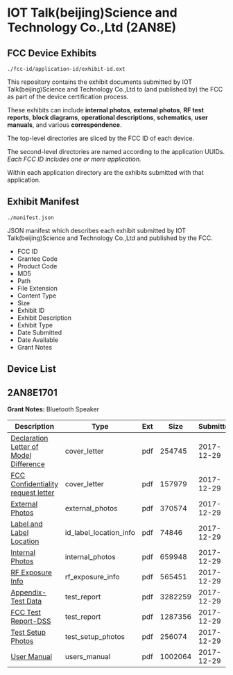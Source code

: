 # IOT Talk(beijing)Science and Technology Co.,Ltd (2AN8E)
## FCC Device Exhibits

```
./fcc-id/application-id/exhibit-id.ext
```

This repository contains the exhibit documents submitted by IOT Talk(beijing)Science and Technology Co.,Ltd to (and published by) the FCC as part of the device certification process.

These exhibits can include **internal photos**, **external photos**, **RF test reports**, **block diagrams**, **operational descriptions**, **schematics**, **user manuals**, and various **correspondence**.

The top-level directories are sliced by the FCC ID of each device.

The second-level directories are named according to the application UUIDs. *Each FCC ID includes one or more application.*

Within each application directory are the exhibits submitted with that application. 

## Exhibit Manifest

```
./manifest.json
```

JSON manifest which describes each exhibit submitted by IOT Talk(beijing)Science and Technology Co.,Ltd and published by the FCC.

- FCC ID
- Grantee Code
- Product Code
- MD5
- Path
- File Extension
- Content Type
- Size
- Exhibit ID
- Exhibit Description
- Exhibit Type
- Date Submitted
- Date Available
- Grant Notes

## Device List
## 2AN8E1701
**Grant Notes:** Bluetooth Speaker

| Description | Type | Ext | Size | Submitted | Available |
| ----------- | ---- | --- | ---- | --------- | --------- |
| [Declaration Letter of Model Difference](2AN8E1701/30bf3c65426cb7f8afda6b612915cb50/3698112.pdf) | cover_letter | pdf | 254745 | 2017-12-29 | 2017-12-29 |
| [FCC Confidentiality request letter](2AN8E1701/30bf3c65426cb7f8afda6b612915cb50/3698114.pdf) | cover_letter | pdf | 157979 | 2017-12-29 | 2017-12-29 |
| [External Photos](2AN8E1701/30bf3c65426cb7f8afda6b612915cb50/3698113.pdf) | external_photos | pdf | 370574 | 2017-12-29 | 2017-12-29 |
| [Label and Label Location](2AN8E1701/30bf3c65426cb7f8afda6b612915cb50/3698117.pdf) | id_label_location_info | pdf | 74846 | 2017-12-29 | 2017-12-29 |
| [Internal Photos](2AN8E1701/30bf3c65426cb7f8afda6b612915cb50/3698116.pdf) | internal_photos | pdf | 659948 | 2017-12-29 | 2017-12-29 |
| [RF Exposure Info](2AN8E1701/30bf3c65426cb7f8afda6b612915cb50/3698119.pdf) | rf_exposure_info | pdf | 565451 | 2017-12-29 | 2017-12-29 |
| [Appendix-Test Data](2AN8E1701/30bf3c65426cb7f8afda6b612915cb50/3698110.pdf) | test_report | pdf | 3282259 | 2017-12-29 | 2017-12-29 |
| [FCC Test Report-DSS](2AN8E1701/30bf3c65426cb7f8afda6b612915cb50/3698115.pdf) | test_report | pdf | 1287356 | 2017-12-29 | 2017-12-29 |
| [Test Setup Photos](2AN8E1701/30bf3c65426cb7f8afda6b612915cb50/3698122.pdf) | test_setup_photos | pdf | 256074 | 2017-12-29 | 2017-12-29 |
| [User Manual](2AN8E1701/30bf3c65426cb7f8afda6b612915cb50/3698123.pdf) | users_manual | pdf | 1002064 | 2017-12-29 | 2017-12-29 |
